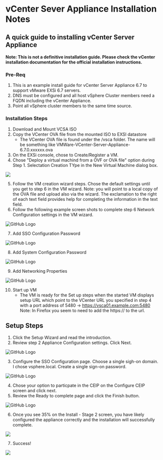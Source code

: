 # vCenter Sever Appliance Installation Notes

## A quick guide to installing vCenter Server Appliance
#### Note: This is not a definitive installation guide.  Please check the vCenter installation documentation for the official installation instructions.

### Pre-Req
1. This is an example install guide for vCenter Server Appliance 6.7 to support vMware EXSi 6.7 servers.
2. DNS must be configured and all host vSphere Cluster members need a FQDN including the vCenter Appliance.
3. Point all vSphere cluster members to the same time source.  


### Installation Steps
1. Download and Mount VCSA ISO
2. Copy the VCenter OVA file from the mounted ISO to EXSI datastore
    - The VCenter OVA file is found under the /vsca folder.  The name will be something like VMWare-VCenter-Server-Appliance-6.7.0.xxxxxx.ova
3. On the EXSi console, chose to Create/Register a VM.  
4. Chose "Deploy a virtual machind from a OVF or OVA file" option during Step 1. Selectation Creation TYpe in the New Virtual Machine dialog box.

![](/images/SelectCreationType.png)

5. Follow the VM creation wizard steps.  Chose the default settings until you get to step 6 in the VM wizard.  Note: you will point to a local copy of the OVA file and upload also via the wizard.  The exclamation to the right of each text field provides help for completing the information in the text field.
6. Follow the following example screen shots to complete step 6 Network Configuration settings in the VM wizard.

![GitHub Logo](/images/NetworkConfiguration01.png)


7. Add SSO Configuration Password

![GitHub Logo](/images/SSOConfigPassword01.png)


8. Add System Configuration Password

![GitHub Logo](/images/SystemConfigurationPassword03.png)


9. Add Networking Properties

![GitHub Logo](/images/NetworkingProperties04.png)


10. Start up VM
    - The VM is ready for the Set up steps when the started VM displays setup URL which point to the VCenter URL you specified in step 4 with a port address of 5480 -> https://vsca01.example.com:5480  Note: In Firefox you seem to need to add the https:// to the url.


## Setup Steps

1. Click the Setup Wizard and read the introduction.
2. Review step 2 Appliance Configuration settings. Click Next.

![GitHub Logo](/images/ApplianceConfiguration05.png)

3. Configure the SSO Configuration page.  Choose a single sigh-on domain.  I chose vsphere.local.  Create a single sign-on password.

![GitHub Logo](/images/SSOConfiguration06.png)


4. Chose your option to particpate in the CEIP on the Configure CEIP screen and click next.
5. Review the Ready to complete page and click the Finish button.

![GitHub Logo](/images/ReadyToComplete07.png)

6. Once you see 35% on the Install - Stage 2 screen, you have likely configured the appliance correctly and the installation will successfully complete.

![](/images/install2.png)

7. Success!

![](/images/success.png)
